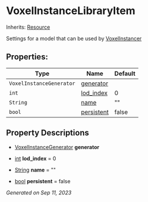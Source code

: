 # VoxelInstanceLibraryItem

Inherits: [Resource](https://docs.godotengine.org/en/stable/classes/class_resource.html)

Settings for a model that can be used by [VoxelInstancer](api/VoxelInstancer.md)

## Properties: 


Type                      | Name                         | Default 
------------------------- | ---------------------------- | --------
`VoxelInstanceGenerator`  | [generator](#i_generator)    |         
`int`                     | [lod_index](#i_lod_index)    | 0       
`String`                  | [name](#i_name)              | ""      
`bool`                    | [persistent](#i_persistent)  | false   
<p></p>

## Property Descriptions

- [VoxelInstanceGenerator](VoxelInstanceGenerator.md)<span id="i_generator"></span> **generator**


- [int](https://docs.godotengine.org/en/stable/classes/class_int.html)<span id="i_lod_index"></span> **lod_index** = 0


- [String](https://docs.godotengine.org/en/stable/classes/class_string.html)<span id="i_name"></span> **name** = ""


- [bool](https://docs.godotengine.org/en/stable/classes/class_bool.html)<span id="i_persistent"></span> **persistent** = false


_Generated on Sep 11, 2023_
